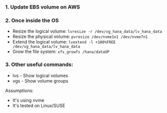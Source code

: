 ### 1. Update EBS volume on AWS

### 2. Once inside the OS

- Resize the logical volume: ```lvresize -r /dev/vg_hana_data/lv_hana_data```
- Resize the physical volume: ```pvresize /dev/nvme1n1 /dev/nvme7n1```
- Extend the logical volume: ```lvextend -l +100%FREE /dev/vg_hana_data/lv_hana_data```
- Grow the file system: ```xfs_growfs /hana/dataUP```

### 3. Other useful commands:
- lvs - Show logical volumes
- vgs - Show volume groups

Assumptions: 
- It's using nvme
- It's tested on Linux/SUSE
